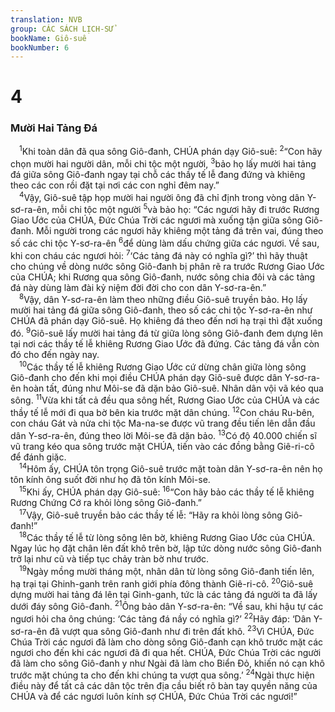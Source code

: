 ```yaml
---
translation: NVB
group: CÁC SÁCH LỊCH-SỬ
bookName: Giô-suê 
bookNumber: 6
---
```


<div class="title"><h1>4</h1><h3>Mười Hai Tảng Đá </h3></div>
<span class="verse gios_4_1"> <sup>1</sup>Khi toàn dân đã qua sông Giô-đanh, CHÚA phán dạy Giô-suê: </span>
<span class="verse gios_4_2"><sup>2</sup>“Con hãy chọn mười hai người dân, mỗi chi tộc một người, </span>
<span class="verse gios_4_3"><sup>3</sup>bảo họ lấy mười hai tảng đá giữa sông Giô-đanh ngay tại chỗ các thầy tế lễ đang đứng và khiêng theo các con rồi đặt tại nơi các con nghỉ đêm nay.” <br/></span>
<span class="verse gios_4_4"> <sup>4</sup>Vậy, Giô-suê tập họp mười hai người ông đã chỉ định trong vòng dân Y-sơ-ra-ên, mỗi chi tộc một người </span>
<span class="verse gios_4_5"><sup>5</sup>và bảo họ: “Các ngươi hãy đi trước Rương Giao Ước của CHÚA, Đức Chúa Trời các ngươi mà xuống tận giữa sông Giô-đanh. Mỗi người trong các ngươi hãy khiêng một tảng đá trên vai, đúng theo số các chi tộc Y-sơ-ra-ên </span>
<span class="verse gios_4_6"><sup>6</sup>để dùng làm dấu chứng giữa các ngươi. Về sau, khi con cháu các ngươi hỏi: </span>
<span class="verse gios_4_7"><sup>7</sup>‘Các tảng đá này có nghĩa gì?’ thì hãy thuật cho chúng về dòng nước sông Giô-đanh bị phân rẽ ra trước Rương Giao Ước của CHÚA; khi Rương qua sông Giô-đanh, nước sông chia đôi và các tảng đá này dùng làm đài kỷ niệm đời đời cho con dân Y-sơ-ra-ên.” <br/></span>
<span class="verse gios_4_8"> <sup>8</sup>Vậy, dân Y-sơ-ra-ên làm theo những điều Giô-suê truyền bảo. Họ lấy mười hai tảng đá giữa sông Giô-đanh, theo số các chi tộc Y-sơ-ra-ên như CHÚA đã phán dạy Giô-suê. Họ khiêng đá theo đến nơi hạ trại thì đặt xuống đó. </span>
<span class="verse gios_4_9"><sup>9</sup>Giô-suê lấy mười hai tảng đá từ giữa lòng sông Giô-đanh đem dựng lên tại nơi các thầy tế lễ khiêng Rương Giao Ước đã đứng. Các tảng đá vẫn còn đó cho đến ngày nay. <br/></span>
<span class="verse gios_4_10"> <sup>10</sup>Các thầy tế lễ khiêng Rương Giao Ước cứ dừng chân giữa lòng sông Giô-đanh cho đến khi mọi điều CHÚA phán dạy Giô-suê được dân Y-sơ-ra-ên hoàn tất, đúng như Môi-se đã dặn bảo Giô-suê. Nhân dân vội vã kéo qua sông. </span>
<span class="verse gios_4_11"><sup>11</sup>Vừa khi tất cả đều qua sông hết, Rương Giao Ước của CHÚA và các thầy tế lễ mới đi qua bờ bên kia trước mặt dân chúng. </span>
<span class="verse gios_4_12"><sup>12</sup>Con cháu Ru-bên, con cháu Gát và nửa chi tộc Ma-na-se được vũ trang đều tiến lên dẫn đầu dân Y-sơ-ra-ên, đúng theo lời Môi-se đã dặn bảo. </span>
<span class="verse gios_4_13"><sup>13</sup>Có độ 40.000 chiến sĩ vũ trang kéo qua sông trước mặt CHÚA, tiến vào các đồng bằng Giê-ri-cô để đánh giặc. <br/></span>
<span class="verse gios_4_14"> <sup>14</sup>Hôm ấy, CHÚA tôn trọng Giô-suê trước mặt toàn dân Y-sơ-ra-ên nên họ tôn kính ông suốt đời như họ đã tôn kính Môi-se. <br/></span>
<span class="verse gios_4_15"> <sup>15</sup>Khi ấy, CHÚA phán dạy Giô-suê: </span>
<span class="verse gios_4_16"><sup>16</sup>“Con hãy bảo các thầy tế lễ khiêng Rương Chứng Cớ ra khỏi lòng sông Giô-đanh.” <br/></span>
<span class="verse gios_4_17"> <sup>17</sup>Vậy, Giô-suê truyền bảo các thầy tế lễ: “Hãy ra khỏi lòng sông Giô-đanh!” <br/></span>
<span class="verse gios_4_18"> <sup>18</sup>Các thầy tế lễ từ lòng sông lên bờ, khiêng Rương Giao Ước của CHÚA. Ngay lúc họ đặt chân lên đất khô trên bờ, lập tức dòng nước sông Giô-đanh trở lại như cũ và tiếp tục chảy tràn bờ như trước. <br/></span>
<span class="verse gios_4_19"> <sup>19</sup>Ngày mồng mười tháng một, nhân dân từ lòng sông Giô-đanh tiến lên, hạ trại tại Ghinh-ganh trên ranh giới phía đông thành Giê-ri-cô. </span>
<span class="verse gios_4_20"><sup>20</sup>Giô-suê dựng mười hai tảng đá lên tại Ginh-ganh, tức là các tảng đá người ta đã lấy dưới đáy sông Giô-đanh. </span>
<span class="verse gios_4_21"><sup>21</sup>Ông bảo dân Y-sơ-ra-ên: “Về sau, khi hậu tự các ngươi hỏi cha ông chúng: ‘Các tảng đá nầy có nghĩa gì?’ </span>
<span class="verse gios_4_22"><sup>22</sup>Hãy đáp: ‘Dân Y-sơ-ra-ên đã vượt qua sông Giô-đanh như đi trên đất khô. </span>
<span class="verse gios_4_23"><sup>23</sup>Vì CHÚA, Đức Chúa Trời các ngươi đã làm cho dòng sông Giô-đanh cạn khô trước mặt các ngươi cho đến khi các ngươi đã đi qua hết. CHÚA, Đức Chúa Trời các người đã làm cho sông Giô-đanh y như Ngài đã làm cho Biển Đỏ, khiến nó cạn khô trước mặt chúng ta cho đến khi chúng ta vượt qua sông.’ </span>
<span class="verse gios_4_24"><sup>24</sup>Ngài thực hiện điều này để tất cả các dân tộc trên địa cầu biết rõ bàn tay quyền năng của CHÚA và để các ngươi luôn kính sợ CHÚA, Đức Chúa Trời các ngươi!” <br/></span>
